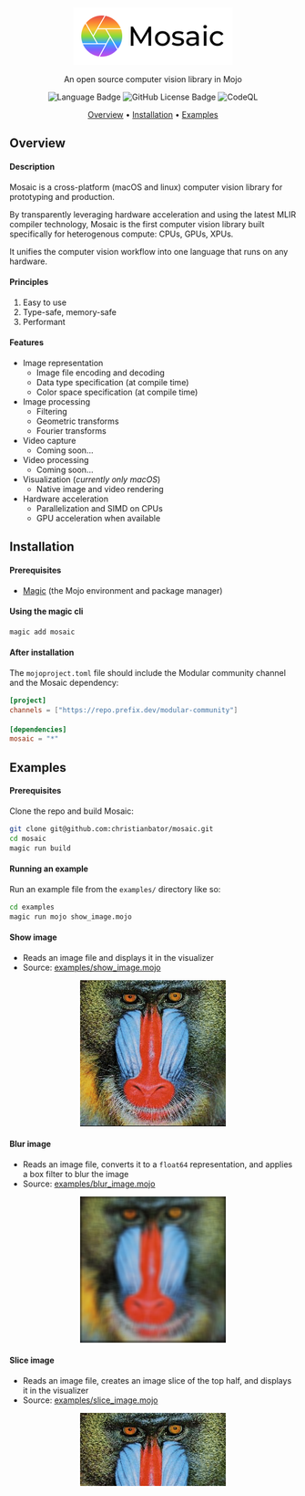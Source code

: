 <div align="center">
  <img src="assets/logo.png" alt="Mosaic Logo" width="280" height="100">
  <p>
    An open source computer vision library in Mojo
    
  ![Language Badge](https://img.shields.io/badge/language-mojo-orange)
  ![GitHub License Badge](https://img.shields.io/github/license/christianbator/mosaic)
  ![CodeQL](https://github.com/christianbator/mosaic/workflows/CodeQL/badge.svg)
  </p>
</div>

<p align="center">
  <a href="#overview">Overview</a> •
  <a href="#installation">Installation</a> •
  <a href="#examples">Examples</a>
</p>

## Overview
#### Description
Mosaic is a cross-platform (macOS and linux) computer vision library for prototyping and production.

By transparently leveraging hardware acceleration and using the latest MLIR compiler technology, Mosaic is the first computer vision library built specifically for heterogenous compute: CPUs, GPUs, XPUs.

It unifies the computer vision workflow into one language that runs on any hardware.

#### Principles
1. Easy to use
2. Type-safe, memory-safe
3. Performant

#### Features
- Image representation
  - Image file encoding and decoding
  - Data type specification (at compile time)
  - Color space specification (at compile time)
- Image processing
  - Filtering
  - Geometric transforms
  - Fourier transforms
- Video capture
  - Coming soon...
- Video processing
  - Coming soon...
- Visualization (*currently only macOS*)
  - Native image and video rendering
- Hardware acceleration
  - Parallelization and SIMD on CPUs
  - GPU acceleration when available

## Installation
#### Prerequisites
- [Magic](https://docs.modular.com/magic/) (the Mojo environment and package manager)

#### Using the magic cli
```bash
magic add mosaic
```

#### After installation
The `mojoproject.toml` file should include the Modular community channel and the Mosaic dependency:
```toml
[project]
channels = ["https://repo.prefix.dev/modular-community"]

[dependencies]
mosaic = "*"
```

## Examples
#### Prerequisites
Clone the repo and build Mosaic:
```bash
git clone git@github.com:christianbator/mosaic.git
cd mosaic
magic run build
```

#### Running an example
Run an example file from the `examples/` directory like so:
```zsh
cd examples
magic run mojo show_image.mojo
```

#### Show image
- Reads an image file and displays it in the visualizer
- Source: [examples/show_image.mojo](examples/show_image.mojo)
<div align="center">
  <img src="assets/mandrill.png" alt="Mandrill" width="256" height="256">
</div>

#### Blur image
- Reads an image file, converts it to a `float64` representation, and applies a box filter to blur the image
- Source: [examples/blur_image.mojo](examples/blur_image.mojo)
<div align="center">
  <img src="assets/mandrill-blurred.png" alt="Mandrill blurred" width="256" height="256">
</div>

#### Slice image
- Reads an image file, creates an image slice of the top half, and displays it in the visualizer
- Source: [examples/slice_image.mojo](examples/slice_image.mojo)
<div align="center">
  <img src="assets/mandrill-top-half.png" alt="Mandrill top half" width="256" height="128">
</div>
